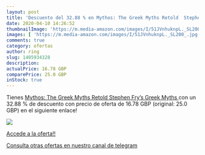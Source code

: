 ```yaml
---
layout: post
title: 'Descuento del 32.88 % en Mythos: The Greek Myths Retold  Stephen '
date: 2020-04-10 14:26:52
thumbnailImage: 'https://m.media-amazon.com/images/I/51JVnhuknpL._SL200_.jpg'
images: [ 'https://m.media-amazon.com/images/I/51JVnhuknpL._SL200_.jpg' ]
comments: true
category: ofertas
author: ring
slug: 1405934328
description:
actualPrice: 16.78 GBP
comparePrice: 25.0 GBP
inStock: true
---
```


Tienes [Mythos: The Greek Myths Retold  Stephen Fry’s Greek Myths ](https://www.amazon.com/dp/1405934328/?tag=redken08-20) con un 32.88 % de descuento con precio de oferta de 16.78 GBP (original: 25.0 GBP) en el siguiente enlace!

[![](https://m.media-amazon.com/images/I/51JVnhuknpL._SL200_.jpg)](https://www.amazon.com/dp/1405934328/?tag=redken08-20)

[Accede a la oferta!!](https://www.amazon.com/dp/1405934328/?tag=redken08-20)

[Consulta otras ofertas en nuestro canal de telegram](https://t.me/s/ofertas25)
